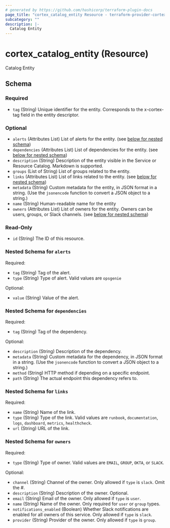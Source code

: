 ```yaml
---
# generated by https://github.com/hashicorp/terraform-plugin-docs
page_title: "cortex_catalog_entity Resource - terraform-provider-cortex"
subcategory: ""
description: |-
  Catalog Entity
---
```


# cortex_catalog_entity (Resource)

Catalog Entity



<!-- schema generated by tfplugindocs -->
## Schema

### Required

- `tag` (String) Unique identifier for the entity. Corresponds to the x-cortex-tag field in the entity descriptor.

### Optional

- `alerts` (Attributes List) List of alerts for the entity. (see [below for nested schema](#nestedatt--alerts))
- `dependencies` (Attributes List) List of dependencies for the entity. (see [below for nested schema](#nestedatt--dependencies))
- `description` (String) Description of the entity visible in the Service or Resource Catalog. Markdown is supported.
- `groups` (List of String) List of groups related to the entity.
- `links` (Attributes List) List of links related to the entity. (see [below for nested schema](#nestedatt--links))
- `metadata` (String) Custom metadata for the entity, in JSON format in a string. (Use the `jsonencode` function to convert a JSON object to a string.)
- `name` (String) Human-readable name for the entity
- `owners` (Attributes List) List of owners for the entity. Owners can be users, groups, or Slack channels. (see [below for nested schema](#nestedatt--owners))

### Read-Only

- `id` (String) The ID of this resource.

<a id="nestedatt--alerts"></a>
### Nested Schema for `alerts`

Required:

- `tag` (String) Tag of the alert.
- `type` (String) Type of alert. Valid values are `opsgenie`

Optional:

- `value` (String) Value of the alert.


<a id="nestedatt--dependencies"></a>
### Nested Schema for `dependencies`

Required:

- `tag` (String) Tag of the dependency.

Optional:

- `description` (String) Description of the dependency.
- `metadata` (String) Custom metadata for the dependency, in JSON format in a string. (Use the `jsonencode` function to convert a JSON object to a string.)
- `method` (String) HTTP method if depending on a specific endpoint.
- `path` (String) The actual endpoint this dependency refers to.


<a id="nestedatt--links"></a>
### Nested Schema for `links`

Required:

- `name` (String) Name of the link.
- `type` (String) Type of the link. Valid values are `runbook`, `documentation`, `logs`, `dashboard`, `metrics`, `healthcheck`.
- `url` (String) URL of the link.


<a id="nestedatt--owners"></a>
### Nested Schema for `owners`

Required:

- `type` (String) Type of owner. Valid values are `EMAIL`, `GROUP`, `OKTA`, or `SLACK`.

Optional:

- `channel` (String) Channel of the owner. Only allowed if `type` is `slack`. Omit the #.
- `description` (String) Description of the owner. Optional.
- `email` (String) Email of the owner. Only allowed if `type` is `user`.
- `name` (String) Name of the owner. Only required for `user` or `group` types.
- `notifications_enabled` (Boolean) Whether Slack notifications are enabled for all owners of this service. Only allowed if `type` is `slack`.
- `provider` (String) Provider of the owner. Only allowed if `type` is `group`.
